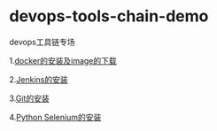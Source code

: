 # devops-tools-chain-demo
devops工具链专场

1.[docker的安装及image的下载](doc/docker安装说明&镜像下载.md)

2.[Jenkins的安装](doc/Jenkins安装文档.doc)

3.[Git的安装](doc/git的安装.md)

4.[Python Selenium的安装](doc/PythonSelenium安装说明.docx)
